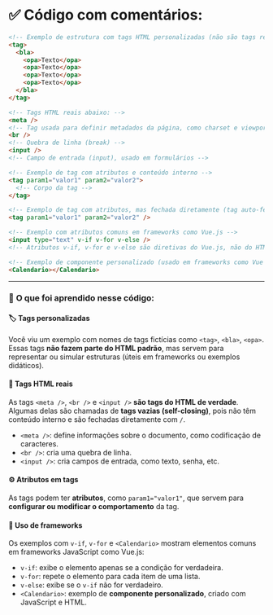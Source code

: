 # ✅ Código com comentários:

```html
<!-- Exemplo de estrutura com tags HTML personalizadas (não são tags reais) -->
<tag>
  <bla>
    <opa>Texto</opa>
    <opa>Texto</opa>
    <opa>Texto</opa>
    <opa>Texto</opa>
  </bla>
</tag>

<!-- Tags HTML reais abaixo: -->
<meta />
<!-- Tag usada para definir metadados da página, como charset e viewport -->
<br />
<!-- Quebra de linha (break) -->
<input />
<!-- Campo de entrada (input), usado em formulários -->

<!-- Exemplo de tag com atributos e conteúdo interno -->
<tag param1="valor1" param2="valor2">
  <!-- Corpo da tag -->
</tag>

<!-- Exemplo de tag com atributos, mas fechada diretamente (tag auto-fechada) -->
<tag param1="valor1" param2="valor2" />

<!-- Exemplo com atributos comuns em frameworks como Vue.js -->
<input type="text" v-if v-for v-else />
<!-- Atributos v-if, v-for e v-else são diretivas do Vue.js, não do HTML puro -->

<!-- Exemplo de componente personalizado (usado em frameworks como Vue ou React) -->
<Calendario></Calendario>
```

---

### 📘 **O que foi aprendido nesse código:**

#### 🏷️ Tags personalizadas

Você viu um exemplo com nomes de tags fictícias como `<tag>`, `<bla>`, `<opa>`. Essas tags **não fazem parte do HTML padrão**, mas servem para representar ou simular estruturas (úteis em frameworks ou exemplos didáticos).

#### 🧱 Tags HTML reais

As tags `<meta />`, `<br />` e `<input />` **são tags do HTML de verdade**. Algumas delas são chamadas de **tags vazias (self-closing)**, pois não têm conteúdo interno e são fechadas diretamente com `/`.

- `<meta />`: define informações sobre o documento, como codificação de caracteres.
- `<br />`: cria uma quebra de linha.
- `<input />`: cria campos de entrada, como texto, senha, etc.

#### ⚙️ Atributos em tags

As tags podem ter **atributos**, como `param1="valor1"`, que servem para **configurar ou modificar o comportamento** da tag.

#### 🧩 Uso de frameworks

Os exemplos com `v-if`, `v-for` e `<Calendario>` mostram elementos comuns em frameworks JavaScript como Vue.js:

- `v-if`: exibe o elemento apenas se a condição for verdadeira.
- `v-for`: repete o elemento para cada item de uma lista.
- `v-else`: exibe se o `v-if` não for verdadeiro.
- `<Calendario>`: exemplo de **componente personalizado**, criado com JavaScript e HTML.
